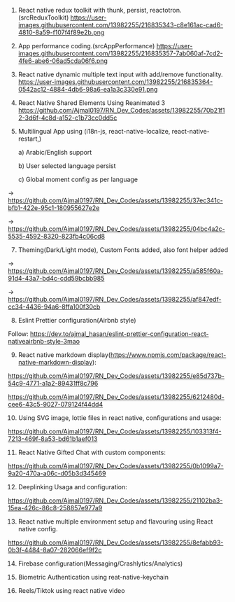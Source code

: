 1. React native redux toolkit with thunk, persist, reactotron.(srcReduxToolkit)
   https://user-images.githubusercontent.com/13982255/216835343-c8e161ac-cad6-4810-8a59-f107f4f89e2b.png

2. App performance coding.(srcAppPerformance)
   https://user-images.githubusercontent.com/13982255/216835357-7ab060af-7cd2-4fe6-abe6-06ad5cda06f6.png

3. React native dynamic multiple text input with add/remove functionality.
   https://user-images.githubusercontent.com/13982255/216835364-0542ac12-4884-4db6-98a6-ea1a3c330e91.png

4. React Native Shared Elements Using Reanimated 3
   https://github.com/Ajmal0197/RN_Dev_Codes/assets/13982255/70b21f12-3d6f-4c8d-a152-c1b73cc0dd5c

5. Multilingual App using (i18n-js, react-native-localize, react-native-restart,)

   a) Arabic/English support

   b) User selected language persist

   c) Global moment config as per language

-> https://github.com/Ajmal0197/RN_Dev_Codes/assets/13982255/37ec341c-bfb1-422e-95c1-180955627e2e

-> https://github.com/Ajmal0197/RN_Dev_Codes/assets/13982255/04bc4a2c-5535-4592-8320-823fb4c06cd8

7. Theming(Dark/Light mode), Custom Fonts added, also font helper added

-> https://github.com/Ajmal0197/RN_Dev_Codes/assets/13982255/a585f60a-91d4-43a7-bd4c-cdd59bcbb985

-> https://github.com/Ajmal0197/RN_Dev_Codes/assets/13982255/af847edf-cc34-4436-94a6-8ffa100f30cb

8. Eslint Prettier configuration(Airbnb style)

Follow:
https://dev.to/ajmal_hasan/eslint-prettier-configuration-react-nativeairbnb-style-3mao

9. React native markdown display(https://www.npmjs.com/package/react-native-markdown-display):

https://github.com/Ajmal0197/RN_Dev_Codes/assets/13982255/e85d737b-54c9-4771-a1a2-89431ff8c796

https://github.com/Ajmal0197/RN_Dev_Codes/assets/13982255/6212480d-cee6-43c5-9027-079124f44dd4

10. Using SVG image, lottie files in react native, configurations and usage:

https://github.com/Ajmal0197/RN_Dev_Codes/assets/13982255/103313f4-7213-469f-8a53-bd61b1aef013

11. React Native Gifted Chat with custom components:

https://github.com/Ajmal0197/RN_Dev_Codes/assets/13982255/0b1099a7-9a20-470a-a06c-d05b3d345469

12. Deeplinking Usaga and configuration:

https://github.com/Ajmal0197/RN_Dev_Codes/assets/13982255/21102ba3-15ea-426c-86c8-258857e977a9

13. React native multiple environment setup and flavouring using React native config.

https://github.com/Ajmal0197/RN_Dev_Codes/assets/13982255/8efabb93-0b3f-4484-8a07-282066ef9f2c

14. Firebase configuration(Messaging/Crashlytics/Analytics)

15. Biometric Authentication using reat-native-keychain

16. Reels/Tiktok using react native video
